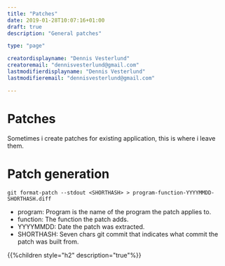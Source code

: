 ```yaml
---
title: "Patches"
date: 2019-01-28T10:07:16+01:00
draft: true
description: "General patches"

type: "page"

creatordisplayname: "Dennis Vesterlund"
creatoremail: "dennisvesterlund@gmail.com"
lastmodifierdisplayname: "Dennis Vesterlund"
lastmodifieremail: "dennisvesterlund@gmail.com"

---
```


# Patches

Sometimes i create patches for existing application, this is where i leave them.

# Patch generation
```
git format-patch --stdout <SHORTHASH> > program-function-YYYYMMDD-SHORTHASH.diff
```
- program: Program is the name of the program the patch applies to.
- function: The function the patch adds.
- YYYYMMDD: Date the patch was extracted.
- SHORTHASH: Seven chars git commit that indicates what commit the patch was built from.

{{%children style="h2" description="true"%}}
